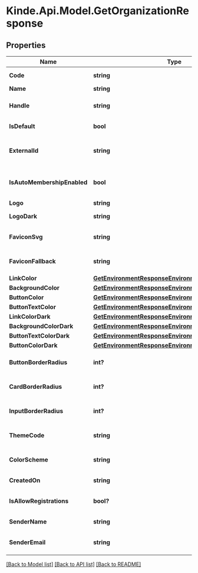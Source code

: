 # Kinde.Api.Model.GetOrganizationResponse

## Properties

Name | Type | Description | Notes
------------ | ------------- | ------------- | -------------
**Code** | **string** | The unique identifier for the organization. | [optional] 
**Name** | **string** | The organization&#39;s name. | [optional] 
**Handle** | **string** | A unique handle for the organization - can be used for dynamic callback urls. | [optional] 
**IsDefault** | **bool** | Whether the organization is the default organization. | [optional] 
**ExternalId** | **string** | The organization&#39;s external identifier - commonly used when migrating from or mapping to other systems. | [optional] 
**IsAutoMembershipEnabled** | **bool** | If users become members of this organization when the org code is supplied during authentication. | [optional] 
**Logo** | **string** | The organization&#39;s logo URL. | [optional] 
**LogoDark** | **string** | The organization&#39;s logo URL to be used for dark themes. | [optional] 
**FaviconSvg** | **string** | The organization&#39;s SVG favicon URL. Optimal format for most browsers | [optional] 
**FaviconFallback** | **string** | The favicon URL to be used as a fallback in browsers that don’t support SVG, add a PNG | [optional] 
**LinkColor** | [**GetEnvironmentResponseEnvironmentLinkColor**](GetEnvironmentResponseEnvironmentLinkColor.md) |  | [optional] 
**BackgroundColor** | [**GetEnvironmentResponseEnvironmentBackgroundColor**](GetEnvironmentResponseEnvironmentBackgroundColor.md) |  | [optional] 
**ButtonColor** | [**GetEnvironmentResponseEnvironmentLinkColor**](GetEnvironmentResponseEnvironmentLinkColor.md) |  | [optional] 
**ButtonTextColor** | [**GetEnvironmentResponseEnvironmentBackgroundColor**](GetEnvironmentResponseEnvironmentBackgroundColor.md) |  | [optional] 
**LinkColorDark** | [**GetEnvironmentResponseEnvironmentLinkColor**](GetEnvironmentResponseEnvironmentLinkColor.md) |  | [optional] 
**BackgroundColorDark** | [**GetEnvironmentResponseEnvironmentLinkColor**](GetEnvironmentResponseEnvironmentLinkColor.md) |  | [optional] 
**ButtonTextColorDark** | [**GetEnvironmentResponseEnvironmentLinkColor**](GetEnvironmentResponseEnvironmentLinkColor.md) |  | [optional] 
**ButtonColorDark** | [**GetEnvironmentResponseEnvironmentLinkColor**](GetEnvironmentResponseEnvironmentLinkColor.md) |  | [optional] 
**ButtonBorderRadius** | **int?** | The border radius for buttons. Value is px, Kinde transforms to rem for rendering | [optional] 
**CardBorderRadius** | **int?** | The border radius for cards. Value is px, Kinde transforms to rem for rendering | [optional] 
**InputBorderRadius** | **int?** | The border radius for inputs. Value is px, Kinde transforms to rem for rendering | [optional] 
**ThemeCode** | **string** | Whether the environment is forced into light mode, dark mode or user preference | [optional] 
**ColorScheme** | **string** | The color scheme for the environment used for meta tags based on the theme code | [optional] 
**CreatedOn** | **string** | Date of organization creation in ISO 8601 format. | [optional] 
**IsAllowRegistrations** | **bool?** | Deprecated - Use &#39;is_auto_membership_enabled&#39; instead | [optional] 
**SenderName** | **string** | The name of the organization that will be used in emails | [optional] 
**SenderEmail** | **string** | The email address that will be used in emails. Requires custom SMTP to be set up. | [optional] 

[[Back to Model list]](../README.md#documentation-for-models) [[Back to API list]](../README.md#documentation-for-api-endpoints) [[Back to README]](../README.md)

